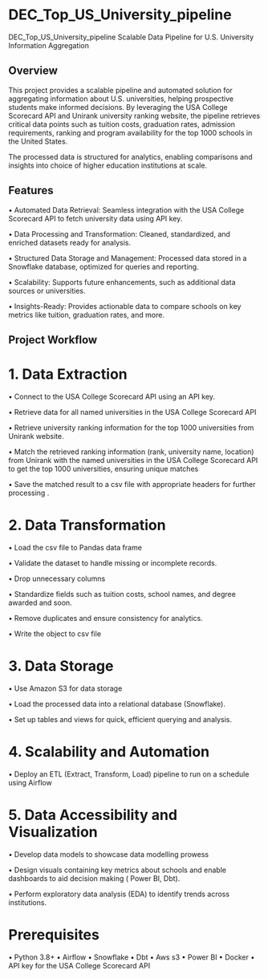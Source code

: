 # DEC_Top_US_University_pipeline
DEC_Top_US_University_pipeline
Scalable Data Pipeline for U.S. University Information Aggregation

## Overview
This project provides a scalable pipeline and automated solution for aggregating information about U.S. universities, helping prospective students make informed decisions. By leveraging the USA College Scorecard API and Unirank university ranking website, the pipeline retrieves critical data points such as tuition costs, graduation rates, admission requirements, ranking and program availability for the top 1000 schools in the United States.

The processed data is structured for analytics, enabling comparisons and insights into choice of higher education institutions at scale.

## Features
•	Automated Data Retrieval: Seamless integration with the USA College Scorecard API to fetch university data using API key.

•	Data Processing and Transformation: Cleaned, standardized, and enriched datasets ready for analysis.

•	Structured Data Storage and Management: Processed data stored in a Snowflake database, optimized for queries and reporting.

•	Scalability: Supports future enhancements, such as additional data sources or universities.

•	Insights-Ready: Provides actionable data to compare schools on key metrics like tuition, graduation rates, and more.

## Project Workflow
# 1. Data Extraction
•	Connect to the USA College Scorecard API using an API key.

•	Retrieve data for all named universities in the USA College Scorecard API

•	Retrieve university ranking information for the top 1000 universities from Unirank website.

•	Match the retrieved ranking information (rank, university name, location) from Unirank with the named universities in the USA College Scorecard API to get the top 1000 universities, ensuring unique matches 

•	Save the matched result to a csv file with appropriate headers for further processing
.
# 2. Data Transformation
•	Load the csv file to Pandas data frame

•	Validate the dataset to handle missing or incomplete records.

•	Drop unnecessary columns

•	Standardize fields such as tuition costs, school names, and degree awarded and soon.

•	Remove duplicates and ensure consistency for analytics.

•	Write the object to csv file

# 3. Data Storage
•	Use Amazon S3 for data storage

•	Load the processed data into a relational database (Snowflake).

•	Set up tables and views for quick, efficient querying and analysis.

# 4. Scalability and Automation
•	Deploy an ETL (Extract, Transform, Load) pipeline to run on a schedule using Airflow



# 5. Data Accessibility and Visualization 
•	Develop data models to showcase data modelling prowess

•	Design visuals containing key metrics about schools and enable dashboards to aid decision making ( Power BI, Dbt).

•	Perform exploratory data analysis (EDA) to identify trends across institutions.

# Prerequisites
•	Python 3.8+
•	Airflow 
•	Snowflake 
•	Dbt
•	Aws s3
•	Power BI
•	Docker
•	API key for the USA College Scorecard API



